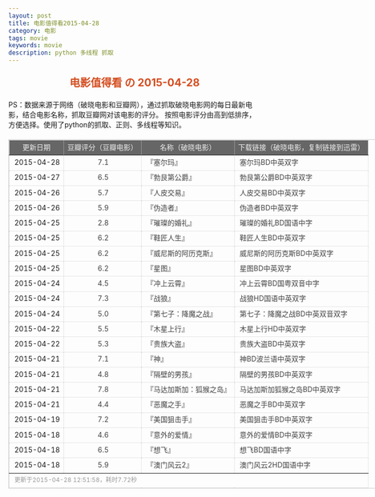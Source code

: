 ```yaml
---
layout: post
title: 电影值得看2015-04-28
category: 电影
tags: movie
keywords: movie 
description: python 多线程 抓取
---
```

<h2 style="text-align:center;color:#D54E21;margin:20px auto">电影值得看 の 2015-04-28</h2>
<div>PS：数据来源于网络（破晓电影和豆瓣网），通过抓取破晓电影网的每日最新电影，结合电影名称，抓取豆瓣网对该电影的评分。
按照电影评分由高到低排序，方便选择。使用了python的抓取、正则、多线程等知识。</div>
<table id="movietb">
	<thead>
		<tr>
			<td min-width="100px">更新日期</td>
			<td min-width="100px">豆瓣评分（豆瓣电影）</td>
			<td min-width="300px">名称（破晓电影）</td>
			<td>下载链接（破晓电影，复制链接到迅雷）</td>
		</tr>
	</thead>
	<tbody>
		<tr>
			<td>2015-04-28</td>
			<td style="color:#FF5138!important;text-align:center;"><a href="http://movie.douban.com/subject/3089638/" target="_blank">7.1</a></td>
			<td>『<a href="http://www.poxiao.com/movie/38309.html" target="_blank">塞尔玛</a>』</td>
			<td><a href="ftp://w:w@dx.dl1234.com:8006/[电影天堂www.dy2018.com]塞尔玛BD中英双字.rmvb" target="_blank">塞尔玛BD中英双字</a></td>
		</tr>
				<tr>
			<td>2015-04-27</td>
			<td style="color:#FF5138!important;text-align:center;"><a href="http://movie.douban.com/subject/20453001/" target="_blank">6.5</a></td>
			<td>『<a href="http://www.poxiao.com/movie/38306.html" target="_blank">勃艮第公爵</a>』</td>
			<td><a href="ftp://7:7@p13.poxiao.com:8202/[www.poxiao.com破晓电影]勃艮第公爵BD中英双字.rmvb " target="_blank">勃艮第公爵BD中英双字</a></td>
		</tr>
				<tr>
			<td>2015-04-26</td>
			<td style="color:#FF5138!important;text-align:center;"><a href="http://movie.douban.com/subject/5152973/" target="_blank">5.7</a></td>
			<td>『<a href="http://www.poxiao.com/movie/38300.html" target="_blank">人皮交易</a>』</td>
			<td><a href="ftp://4:4@p13.poxiao.com:8202/[www.poxiao.com破晓电影]人皮交易BD中英双字.mp4" target="_blank">人皮交易BD中英双字</a></td>
		</tr>
				<tr>
			<td>2015-04-26</td>
			<td style="color:#FF5138!important;text-align:center;"><a href="http://movie.douban.com/subject/25826239/" target="_blank">5.9</a></td>
			<td>『<a href="http://www.poxiao.com/movie/38301.html" target="_blank">伪造者</a>』</td>
			<td><a href="ftp://5:5@p13.poxiao.com:8202/[www.poxiao.com破晓电影]伪造者BD中英双字.rmvb" target="_blank">伪造者BD中英双字</a></td>
		</tr>
				<tr>
			<td>2015-04-25</td>
			<td style="color:#FF5138!important;text-align:center;"><a href="http://movie.douban.com/subject/26336350/" target="_blank">2.8</a></td>
			<td>『<a href="http://www.poxiao.com/movie/38295.html" target="_blank">璀璨的婚礼</a>』</td>
			<td><a href="ftp://7:7@p13.poxiao.com:8202/[www.poxiao.com破晓电影]璀璨的婚礼BD国语中字.mkv" target="_blank">璀璨的婚礼BD国语中字</a></td>
		</tr>
				<tr>
			<td>2015-04-25</td>
			<td style="color:#FF5138!important;text-align:center;"><a href="http://movie.douban.com/subject/25788954/" target="_blank">6.2</a></td>
			<td>『<a href="http://www.poxiao.com/movie/38296.html" target="_blank">鞋匠人生</a>』</td>
			<td><a href="ftp://4:4@p13.poxiao.com:8202/[www.poxiao.com破晓电影]鞋匠人生BD中英双字.rmvb" target="_blank">鞋匠人生BD中英双字</a></td>
		</tr>
				<tr>
			<td>2015-04-25</td>
			<td style="color:#FF5138!important;text-align:center;"><a href="http://movie.douban.com/subject/25700812/" target="_blank">6.2</a></td>
			<td>『<a href="http://www.poxiao.com/movie/38297.html" target="_blank">威尼斯的阿历克斯</a>』</td>
			<td><a href="ftp://5:5@p13.poxiao.com:8202/[www.poxiao.com破晓电影]威尼斯的阿历克斯BD中英双字.rmvb" target="_blank">威尼斯的阿历克斯BD中英双字</a></td>
		</tr>
				<tr>
			<td>2015-04-25</td>
			<td style="color:#FF5138!important;text-align:center;"><a href="http://movie.douban.com/subject/11502912/" target="_blank">6.2</a></td>
			<td>『<a href="http://www.poxiao.com/movie/38298.html" target="_blank">星图</a>』</td>
			<td><a href="ftp://6:6@p13.poxiao.com:8202/[www.poxiao.com破晓电影]星图BD中英双字.rmvb" target="_blank">星图BD中英双字</a></td>
		</tr>
				<tr>
			<td>2015-04-24</td>
			<td style="color:#FF5138!important;text-align:center;"><a href="http://movie.douban.com/subject/7003416/" target="_blank">4.5</a></td>
			<td>『<a href="http://www.poxiao.com/movie/38279.html" target="_blank">冲上云霄</a>』</td>
			<td><a href="ftp://3:3@p13.poxiao.com:8202/[www.poxiao.com破晓电影]冲上云霄BD国粤双音中字.mkv" target="_blank">冲上云霄BD国粤双音中字</a></td>
		</tr>
				<tr>
			<td>2015-04-24</td>
			<td style="color:#FF5138!important;text-align:center;"><a href="http://movie.douban.com/subject/24753810/" target="_blank">7.3</a></td>
			<td>『<a href="http://www.poxiao.com/movie/38282.html" target="_blank">战狼</a>』</td>
			<td><a href="ftp://2:2@p13.poxiao.com:8202/[www.poxiao.com破晓电影]战狼HD国语中英双字.rmvb" target="_blank">战狼HD国语中英双字</a></td>
		</tr>
				<tr>
			<td>2015-04-24</td>
			<td style="color:#FF5138!important;text-align:center;"><a href="http://movie.douban.com/subject/2325873/" target="_blank">5.0</a></td>
			<td>『<a href="http://www.poxiao.com/movie/38191.html" target="_blank">第七子：降魔之战</a>』</td>
			<td><a href="ftp://1:1@p13.poxiao.com:8202/[www.poxiao.com破晓电影]第七子：降魔之战BD中英双音双字.mkv" target="_blank">第七子：降魔之战BD中英双音双字</a></td>
		</tr>
				<tr>
			<td>2015-04-22</td>
			<td style="color:#FF5138!important;text-align:center;"><a href="http://movie.douban.com/subject/5154799/" target="_blank">5.5</a></td>
			<td>『<a href="http://www.poxiao.com/movie/38292.html" target="_blank">木星上行</a>』</td>
			<td><a href="ftp://8:8@p13.poxiao.com:8202/[www.poxiao.com破晓电影]木星上行HD中英双字.rmvb  " target="_blank">木星上行HD中英双字</a></td>
		</tr>
				<tr>
			<td>2015-04-22</td>
			<td style="color:#FF5138!important;text-align:center;"><a href="http://movie.douban.com/subject/24872023/" target="_blank">5.3</a></td>
			<td>『<a href="http://www.poxiao.com/movie/38293.html" target="_blank">贵族大盗</a>』</td>
			<td><a href="ftp://7:7@p13.poxiao.com:8202/[www.poxiao.com破晓电影]贵族大盗BD中英双字.rmvb" target="_blank">贵族大盗BD中英双字</a></td>
		</tr>
				<tr>
			<td>2015-04-21</td>
			<td style="color:#FF5138!important;text-align:center;"><a href="http://movie.douban.com/subject/26200413/" target="_blank">7.1</a></td>
			<td>『<a href="http://www.poxiao.com/movie/38286.html" target="_blank">神</a>』</td>
			<td><a href="ftp://4:4@p13.poxiao.com:8202/[www.poxiao.com破晓电影]神BD波兰语中英双字.rmvb" target="_blank">神BD波兰语中英双字</a></td>
		</tr>
				<tr>
			<td>2015-04-21</td>
			<td style="color:#FF5138!important;text-align:center;"><a href="http://movie.douban.com/subject/25780555/" target="_blank">4.8</a></td>
			<td>『<a href="http://www.poxiao.com/movie/38288.html" target="_blank">隔壁的男孩</a>』</td>
			<td><a href="ftp://6:6@p13.poxiao.com:8202/[www.poxiao.com破晓电影]隔壁的男孩BD中英双字.rmvb" target="_blank">隔壁的男孩BD中英双字</a></td>
		</tr>
				<tr>
			<td>2015-04-21</td>
			<td style="color:#FF5138!important;text-align:center;"><a href="http://movie.douban.com/subject/25779809/" target="_blank">7.8</a></td>
			<td>『<a href="http://www.poxiao.com/movie/38285.html" target="_blank">马达加斯加：狐猴之岛</a>』</td>
			<td><a href="ftp://u:u@dz.dl1234.com:8006/[电影天堂www.dy2018.com]马达加斯加狐猴之岛BD中英双字.rmvb " target="_blank">马达加斯加狐猴之岛BD中英双字</a></td>
		</tr>
				<tr>
			<td>2015-04-21</td>
			<td style="color:#FF5138!important;text-align:center;"><a href="http://movie.douban.com/subject/19973403/" target="_blank">4.4</a></td>
			<td>『<a href="http://www.poxiao.com/movie/38287.html" target="_blank">恶魔之手</a>』</td>
			<td><a href="ftp://5:5@p13.poxiao.com:8202/[www.poxiao.com破晓电影]恶魔之手BD中英双字.rmvb" target="_blank">恶魔之手BD中英双字</a></td>
		</tr>
				<tr>
			<td>2015-04-19</td>
			<td style="color:#FF5138!important;text-align:center;"><a href="http://movie.douban.com/subject/21263666/" target="_blank">7.2</a></td>
			<td>『<a href="http://www.poxiao.com/movie/38283.html" target="_blank">美国狙击手</a>』</td>
			<td><a href="ftp://2:2@p13.poxiao.com:8202/[www.poxiao.com破晓电影]美国狙击手BD中英双字.rmvb" target="_blank">美国狙击手BD中英双字</a></td>
		</tr>
				<tr>
			<td>2015-04-18</td>
			<td style="color:#FF5138!important;text-align:center;"><a href="http://movie.douban.com/subject/3007827/" target="_blank">4.6</a></td>
			<td>『<a href="http://www.poxiao.com/movie/38278.html" target="_blank">意外的爱情</a>』</td>
			<td><a href="ftp://6:6@p13.poxiao.com:8202/[www.poxiao.com破晓电影]意外的爱情BD中英双字.rmvb" target="_blank">意外的爱情BD中英双字</a></td>
		</tr>
				<tr>
			<td>2015-04-18</td>
			<td style="color:#FF5138!important;text-align:center;"><a href="http://movie.douban.com/subject/26012018/" target="_blank">6.5</a></td>
			<td>『<a href="http://www.poxiao.com/movie/38277.html" target="_blank">想飞</a>』</td>
			<td><a href="ftp://7:7@p13.poxiao.com:8202/[www.poxiao.com破晓电影]想飞BD国语中字.rmvb" target="_blank">想飞BD国语中字</a></td>
		</tr>
				<tr>
			<td>2015-04-18</td>
			<td style="color:#FF5138!important;text-align:center;"><a href="http://movie.douban.com/subject/25858785/" target="_blank">5.9</a></td>
			<td>『<a href="http://www.poxiao.com/movie/38276.html" target="_blank">澳门风云2</a>』</td>
			<td><a href="ftp://d:d@dx.dl1234.com:8006/[电影天堂www.dy2018.com]澳门风云2HD国语中字.rmvb " target="_blank">澳门风云2HD国语中字</a></td>
		</tr>
			</tbody>
	<tfoot>
		<tr>
			<td colspan="4">更新于2015-04-28 12:51:58，耗时7.72秒</td>
		</tr>
	</tfoot>
</table>	<style>
	#movietb {width:790px;border:1px #CCCCCC solid;font-size:14px;margin:20px auto;}
	#movietb td {border:1px #CCCCCC dotted;line-height:24px;vertical-align: middle;}
	#movietb a {text-decoration:none;color:#464646; text-shadow:0 1px 0 #F2F2F2;border:0!important}
	#movietb a:hover {text-decoration:underline;color:#D54E21;}
	#movietb tbody tr:hover{background:#CCC}
	#movietb thead {background-color:#666;color:#eee;text-align:center}
	#movietb tbody {text-align:left;}
	#movietb tbody td {padding-left:10px;}
	#movietb tfoot td,.size {padding-left: 10px;font-size:12px;color:#999}
</style>